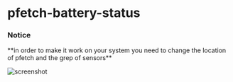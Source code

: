 # pfetch-battery-status

<h3>Notice</h3>
**in order to make it work on your system you need to change the location of pfetch and the grep of sensors**

![screenshot](https://raw.githubusercontent.com/stking68/pfetch-battery-status/main/screenshot.png)
